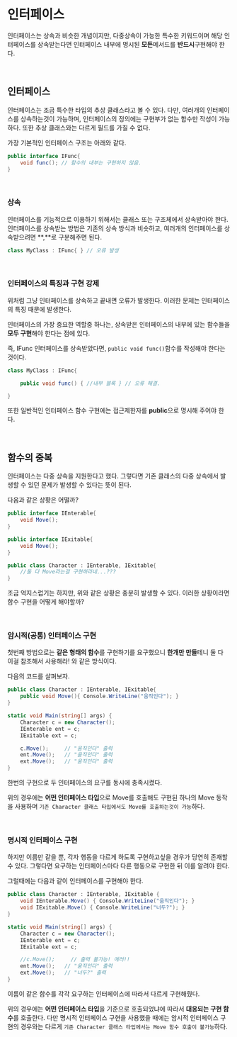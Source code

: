 # 인터페이스

인터페이스는 상속과 비슷한 개념이지만, 다중상속이 가능한 특수한 키워드이며
해당 인터페이스를 상속받는다면 인터페이스 내부에 명시된 **모든**메서드를 **반드시**구현해야 한다.

<br>

## 인터페이스

인터페이스는 조금 특수한 타입의 추상 클래스라고 볼 수 있다.
다만, 여러개의 인터페이스를 상속하는것이 가능하며, 인터페이스의 정의에는 구현부가 없는 함수만 작성이 가능하다.
또한 추상 클래스와는 다르게 필드를 가질 수 없다.

가장 기본적인 인터페이스 구조는 아래와 같다.

```cs
public interface IFunc{
    void func(); // 함수의 내부는 구현하지 않음.
}
```


<br>

### 상속

인터페이스를 기능적으로 이용하기 위해서는 클래스 또는 구조체에서 상속받아야 한다.
인터페이스를 상속받는 방법은 기존의 상속 방식과 비슷하고, 여러개의 인터페이스를 상속받으려면 **,**로 구분해주면 된다.

```cs
class MyClass : IFunc{ } // 오류 발생
```

<br>

### 인터페이스의 특징과 구현 강제

위처럼 그냥 인터페이스를 상속하고 끝내면 오류가 발생한다.
이러한 문제는 인터페이스의 특징 때문에 발생한다.

인터페이스의 가장 중요한 역할중 하나는, 상속받은 인터페이스의 내부에 있는 함수들을 **모두 구현**해야 한다는 점에 있다.

즉, IFunc 인터페이스를 상속받았다면, `public void func()`함수를 작성해야 한다는 것이다.

```cs
class MyClass : IFunc{ 

    public void func() { //내부 블록 } // 오류 해결.

} 
```

또한 일반적인 인터페이스 함수 구현에는 접근제한자를 **public**으로 명시해 주어야 한다.

<br>

## 함수의 중복

인터페이스는 다중 상속을 지원한다고 했다. 그렇다면 기존 클래스의 다중 상속에서 발생할 수 있던 문제가
발생할 수 있다는 뜻이 된다.

다음과 같은 상황은 어떨까?

```cs
public interface IEnterable{
    void Move();
}

public interface IExitable{
    void Move();
}

public class Character : IEnterable, IExitable{
    //둘 다 Move라는걸 구현하라네...???
}

```

조금 억지스럽기는 하지만, 위와 같은 상황은 충분히 발생할 수 있다.
이러한 상황이라면 함수 구현을 어떻게 해야할까?

<br>

### 암시적(공통) 인터페이스 구현

첫번째 방법으로는 **같은 형태의 함수**를 구현하기를 요구했으니 **한개만 만들**테니 둘 다 이걸 참조해서 사용해라!
와 같은 방식이다.

다음의 코드를 살펴보자.

```cs
public class Character : IEnterable, IExitable{
    public void Move(){ Console.WriteLine("움직인다"); }
}

static void Main(string[] args) {
    Character c = new Character();
    IEnterable ent = c;
    IExitable ext = c;

    c.Move();     // "움직인다" 출력
    ent.Move();   // "움직인다" 출력
    ext.Move();   // "움직인다" 출력
}

```

한번의 구현으로 두 인터페이스의 요구를 동시에 충족시켰다.

위의 경우에는 **어떤 인터페이스 타입**으로 Move를 호출해도 구현된 하나의 Move 동작을 사용하며
`기존 Character 클래스 타입에서도 Move를 호출하는것이 가능`하다.

<br>

### 명시적 인터페이스 구현

하지만 이름만 같을 뿐, 각자 행동을 다르게 하도록 구현하고싶을 경우가 당연히 존재할 수 있다.
그렇다면 요구하는 인터페이스마다 다른 행동으로 구현한 뒤 이를 알려야 한다.

그럴때에는 다음과 같이 인터페이스를 구현해야 한다.

```cs
public class Character : IEnterable, IExitable {
    void IEnterable.Move() { Console.WriteLine("움직인다"); }
    void IExitable.Move() { Console.WriteLine("너두?"); }
}

static void Main(string[] args) {
    Character c = new Character();
    IEnterable ent = c;
    IExitable ext = c;

    //c.Move();     // 출력 불가능! 에러!!
    ent.Move();   // "움직인다" 출력
    ext.Move();   // "너두?" 출력
}

```

이름이 같은 함수를 각각 요구하는 인터페이스에 따라서 다르게 구현해줬다.

위의 경우에는 **어떤 인터페이스 타입**을 기준으로 호출되었냐에 따라서 **대응되는 구현 함수**를 호출한다.
다만 명시적 인터페이스 구현을 사용했을 때에는 암시적 인터페이스 구현의 경우와는 다르게
`기존 Character 클래스 타입에서는 Move 함수 호출이 불가능`하다.

<br>
